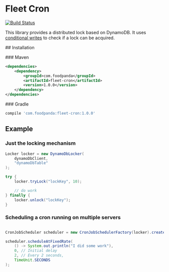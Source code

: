 # Fleet Cron

[![Build Status](https://travis-ci.org/foodpanda/fleet-cron.svg?branch=master)](https://travis-ci.org/foodpanda/fleet-cron)

This library provides a distributed lock based on DynamoDB. It uses [conditional writes](http://docs.aws.amazon.com/amazondynamodb/latest/developerguide/WorkingWithItems.html#WorkingWithItems.ConditionalUpdate) to check if a lock can be acquired.

## Installation

### Maven

```xml
<dependencies>
    <dependency>
        <groupId>com.foodpanda</groupId>
        <artifactId>fleet-cron</artifactId>
        <version>1.0.0</version>
    </dependency>
</dependencies>
```

### Gradle

```groovy
compile 'com.foodpanda:fleet-cron:1.0.0'
```

## Example

### Just the locking mechanism

```java
Locker locker = new DynamoDbLocker(
    dynamoDbClient,
    "dynamoDbTable"
);

try {
    locker.tryLock("lockKey", 10);

    // do work
} finally {
    locker.unlock("lockKey");
}
```

### Scheduling a cron running on multiple servers

```java

CronJobScheduler scheduler = new CronJobSchedulerFactory(locker).createScheduler("cron job name");

scheduler.scheduleAtFixedRate(
    () -> System.out.println("I did some work"),
    0, // Initial delay
    2, // Every 2 seconds,
    TimeUnit.SECONDS
);
```
